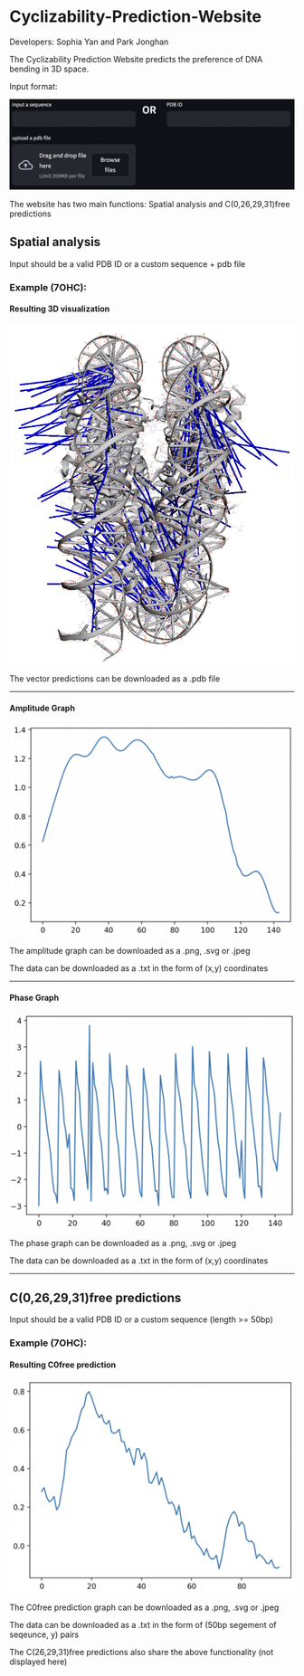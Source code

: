# Cyclizability-Prediction-Website

Developers: Sophia Yan and Park Jonghan

The Cyclizability Prediction Website predicts the preference of DNA bending in 3D space.

Input format:

![alt text](https://github.com/codergirl1106/Cyclizability-Prediction-Website/blob/main/input.png?raw=true)

The website has two main functions: Spatial analysis and C(0,26,29,31)free predictions

## Spatial analysis

Input should be a valid PDB ID or a custom sequence + pdb file

### Example (7OHC):

#### Resulting 3D visualization

![alt text](https://github.com/codergirl1106/Cyclizability-Prediction-Website/blob/main/7ohc.png?raw=true)

The vector predictions can be downloaded as a .pdb file

---

#### Amplitude Graph

![alt text](https://github.com/codergirl1106/Cyclizability-Prediction-Website/blob/main/amplitude.png?raw=true)

The amplitude graph can be downloaded as a .png, .svg or .jpeg

The data can be downloaded as a .txt in the form of (x,y) coordinates

---

#### Phase Graph

![alt text](https://github.com/codergirl1106/Cyclizability-Prediction-Website/blob/main/phase.png?raw=true)

The phase graph can be downloaded as a .png, .svg or .jpeg

The data can be downloaded as a .txt in the form of (x,y) coordinates

---

## C(0,26,29,31)free predictions

Input should be a valid PDB ID or a custom sequence (length >= 50bp)

### Example (7OHC):

#### Resulting C0free prediction

![alt text](https://github.com/codergirl1106/Cyclizability-Prediction-Website/blob/main/c0free_prediction.png?raw=true)

The C0free prediction graph can be downloaded as a .png, .svg or .jpeg

The data can be downloaded as a .txt in the form of (50bp segement of seqeunce, y) pairs

The C(26,29,31)free predictions also share the above functionality (not displayed here)
